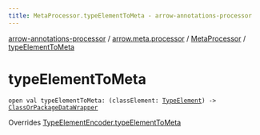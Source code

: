```yaml
---
title: MetaProcessor.typeElementToMeta - arrow-annotations-processor
---
```


[arrow-annotations-processor](../../index.html) / [arrow.meta.processor](../index.html) / [MetaProcessor](index.html) / [typeElementToMeta](./type-element-to-meta.html)

# typeElementToMeta

`open val typeElementToMeta: (classElement: `[`TypeElement`](http://docs.oracle.com/javase/6/docs/api/javax/lang/model/element/TypeElement.html)`) -> `[`ClassOrPackageDataWrapper`](../../arrow.common.utils/-class-or-package-data-wrapper/index.html)

Overrides [TypeElementEncoder.typeElementToMeta](../../arrow.meta.encoder.jvm/-type-element-encoder/type-element-to-meta.html)

